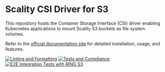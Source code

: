# Scality CSI Driver for S3

This repository hosts the Container Storage Interface (CSI) driver enabling Kubernetes applications to mount Scality S3 buckets as file system volumes.

Refer to the [official documentation site](https://scality.github.io/mountpoint-s3-csi-driver/) for detailed installation, usage, and features.

[![Linting and Formatting](https://github.com/scality/mountpoint-s3-csi-driver/actions/workflows/linting-and-formatting.yaml/badge.svg)](https://github.com/scality/mountpoint-s3-csi-driver/actions/workflows/linting-and-formatting.yaml)
[![Tests and Compliance](https://github.com/scality/mountpoint-s3-csi-driver/actions/workflows/tests-and-compliance.yaml/badge.svg)](https://github.com/scality/mountpoint-s3-csi-driver/actions/workflows/tests-and-compliance.yaml)
[![E2E Integration Tests with RING S3](https://github.com/scality/mountpoint-s3-csi-driver/actions/workflows/e2e-tests.yaml/badge.svg)](https://github.com/scality/mountpoint-s3-csi-driver/actions/workflows/e2e-tests.yaml)
